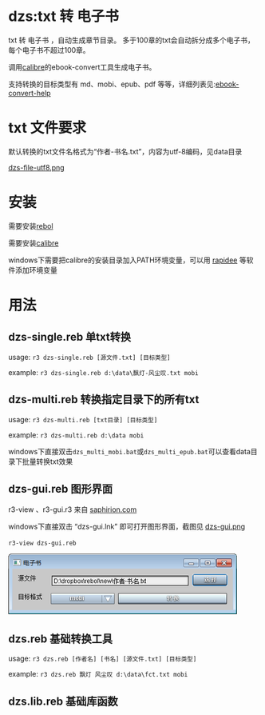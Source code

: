# dzs:txt 转 电子书

txt 转 电子书 ，自动生成章节目录。 多于100章的txt会自动拆分成多个电子书，每个电子书不超过100章。

调用[calibre](http://www.calibre-ebook.com/)的ebook-convert工具生成电子书。

支持转换的目标类型有 md、mobi、epub、pdf 等等，详细列表见:[ebook-convert-help](http://manual.calibre-ebook.com/cli/ebook-convert.html#ebook-convert)

# txt 文件要求

默认转换的txt文件名格式为“作者-书名.txt”，内容为utf-8编码，见data目录

[dzs-file-utf8.png](dzs-file-utf8.png)

# 安装

需要安装[rebol](http://www.rebol.com/r3/downloads.html)

需要安装[calibre](http://www.calibre-ebook.com/)

windows下需要把calibre的安装目录加入PATH环境变量，可以用 [rapidee](http://www.rapidee.com/en/about) 等软件添加环境变量

# 用法

## dzs-single.reb 单txt转换

usage: ``r3 dzs-single.reb [源文件.txt] [目标类型]``

example: ``r3 dzs-single.reb d:\data\飘灯-风尘叹.txt mobi``

## dzs-multi.reb 转换指定目录下的所有txt

usage: ``r3 dzs-multi.reb [txt目录] [目标类型]``

example: ``r3 dzs-multi.reb d:\data mobi``

windows下直接双击``dzs_multi_mobi.bat``或``dzs_multi_epub.bat``可以查看data目录下批量转换txt效果

## dzs-gui.reb 图形界面

r3-view 、r3-gui.r3 来自 [saphirion.com](http://development.saphirion.com/downloads/)

windows下直接双击 “dzs-gui.lnk” 即可打开图形界面，截图见 [dzs-gui.png](dzs-gui.png)

``r3-view dzs-gui.reb``

![dzs-gui.png](dzs-gui.png)

## dzs.reb 基础转换工具

usage: ``r3 dzs.reb [作者名] [书名] [源文件.txt] [目标类型]``

example: ``r3 dzs.reb 飘灯 风尘叹 d:\data\fct.txt mobi``

## dzs.lib.reb 基础库函数
